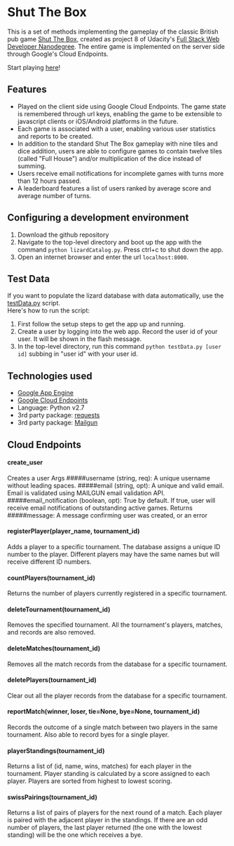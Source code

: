 # Shut The Box
This is a set of methods implementing the gameplay of the classic British pub game [Shut The Box](https://en.wikipedia.org/wiki/Shut_the_Box), created as project 8 of Udacity's [Full Stack Web Developer Nanodegree](https://www.udacity.com/course/full-stack-web-developer-nanodegree--nd004).  The entire game is implemented on the server side through Google's Cloud Endpoints.  

Start playing [here](https://apis-explorer.appspot.com/apis-explorer/?base=https://zattas-game.appspot.com/_ah/api#p/shut_the_box/v1/)!

## Features
* Played on the client side using Google Cloud Endpoints. The game state is remembered through url keys, enabling the game to be extensible to javascript clients or iOS/Android platforms in the future.
* Each game is associated with a user, enabling various user statistics and reports to be created. 
* In addition to the standard Shut The Box gameplay with nine tiles and dice addition, users are able to configure games to contain twelve tiles (called "Full House") and/or multiplication of the dice instead of summing.
* Users receive email notifications for incomplete games with turns more than 12 hours passed.
* A leaderboard features a list of users ranked by average score and average number of turns.

## Configuring a development environment
1. Download the github repository
2. Navigate to the top-level directory and boot up the app with the command `python lizardCatalog.py`. Press ctrl+c to shut down the app.
3. Open an internet browser and enter the url `localhost:8000`.

## Test Data
If you want to populate the lizard database with data automatically, use the [testData.py](https://github.com/snackattas/LizardApp/blob/master/testData.py)  script.  
Here's how to run the script:

1. First follow the setup steps to get the app up and running.
2. Create a user by logging into the web app.  Record the user id of your user.  It will be shown in the flash message.
3. In the top-level directory, run this command `python testData.py [user id]` subbing in "user id" with your user id.

## Technologies used
* [Google App Engine](https://cloud.google.com/appengine/)
* [Google Cloud Endpoints](https://cloud.google.com/endpoints/)
* Language: Python v2.7
* 3rd party package: [requests](http://docs.python-requests.org/en/master/)
* 3rd party package: [Mailgun](http://mailgun.com)

## Cloud Endpoints
#### create_user
Creates a user
Args
#####username (string, req): A unique username without leading spaces.
#####email (string, opt): A unique and valid email.  Email is validated using MAILGUN email validation API.
#####email_notification (boolean, opt): True by default.  If true, user will receive email notifications of outstanding active games.
Returns
#####message: A message confirming user was created, or an error
#### registerPlayer(player_name, tournament_id)
Adds a player to a specific tournament. The database assigns a unique ID number to the player. Different players may have the same names but will receive different ID numbers.
#### countPlayers(tournament_id)
Returns the number of players currently registered in a specific tournament.
#### deleteTournament(tournament_id)
Removes the specified tournament.  All the tournament's players, matches, and records are also removed.
#### deleteMatches(tournament_id)
Removes all the match records from the database for a specific tournament.
#### deletePlayers(tournament_id)
Clear out all the player records from the database for a specific tournament.
#### reportMatch(winner, loser, tie=None, bye=None, tournament_id)
Records the outcome of a single match between two players in the same tournament.  Also able to record byes for a single player.
#### playerStandings(tournament_id)
Returns a list of (id, name, wins, matches) for each player in the tournament.  Player standing is calculated by a score assigned to each player.  Players are sorted from highest to lowest scoring.
#### swissPairings(tournament_id)
Returns a list of pairs of players for the next round of a match.  Each player is paired with the adjacent player in the standings.  If there are an odd number of players, the last player returned (the one with the lowest standing) will be the one which receives a bye.
